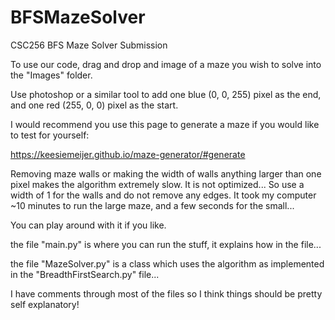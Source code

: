 # BFSMazeSolver
CSC256 BFS Maze Solver Submission

To use our code, drag and drop and image of a maze you wish to solve into the "Images" folder.

Use photoshop or a similar tool to add one blue (0, 0, 255) pixel as the end, and one red (255, 0, 0) pixel as the start.

I would recommend you use this page to generate a maze if you would like to test for yourself:

https://keesiemeijer.github.io/maze-generator/#generate

Removing maze walls or making the width of walls anything larger than one pixel makes the algorithm extremely slow.
It is not optimized...
So use a width of 1 for the walls and do not remove any edges. It took my computer ~10 minutes to run the large maze, and a few seconds for the small...

You can play around with it if you like.

the file "main.py" is where you can run the stuff, it explains how in the file...

the file "MazeSolver.py" is a class which uses the algorithm as implemented in the "BreadthFirstSearch.py" file...

I have comments through most of the files so I think things should be pretty self explanatory!
